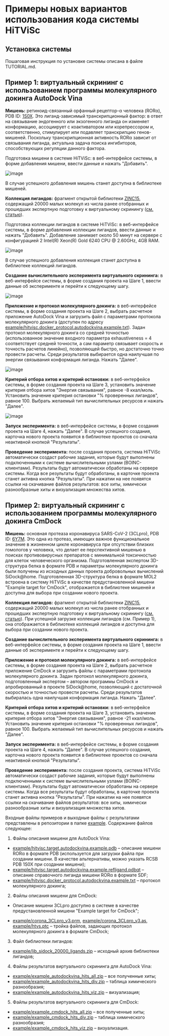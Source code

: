 # Примеры новых вариантов использования кода системы HiTViSc

## Установка системы

Пошаговая инструкция по установке системы описана в файле TUTORIAL.md.

## Пример 1: виртуальный скрининг с использованием программы молекулярного докинга AutoDock Vina

**Мишень:** ретиноид-связанный орфанный рецептор-α человека (RORα), PDB ID: [1S0X](https://www.rcsb.org/structure/1S0X). Это лиганд-зависимый транскрипционный фактор: в ответ на связывание эндогенного или экзогенного лиганда он изменяет конформацию, ассоциирует с коактиватором или корепрессором и, соответственно, стимулирует или подавляет транскрипцию генов-мишеней. Поскольку транскрипционная активность RORα зависит от связывания лиганда, актуальна задача поиска ингибиторов, способствующих регуляции данного фактора. 

Подготовка мишени в системе HiTViSc: в веб-интерфейсе системы, в форме добавления мишени, ввести данные и нажать "Добавить".

![image](https://github.com/user-attachments/assets/d2f6ea5b-8ecf-4e29-a5f0-fd97c141fd72)

В случае успешного добавления мишень станет доступна в библиотеке мишеней.

**Коллекция лигандов:** фрагмент открытой библиотеки [ZINC15](https://zinc15.docking.org), содержащий 20000 малых молекул из числа ранее отобранных и прошедших экспертную подготовку к виртуальному скринингу ([см. статью](https://doi.org/10.3390/molecules26103003)).

Подготовка коллекции лигандов в системе HiTViSc: в веб-интерфейсе системы, в форме добавления коллекции лигандов, ввести данные и нажать "Добавить". Добавление занимает около 50 минут на сервере с конфигурацией 2 Intel(R) Xeon(R) Gold 6240 CPU @ 2.60GHz, 4GB RAM. 

![image](https://github.com/user-attachments/assets/1274aa31-dc56-4a23-b963-b8f03c75c1a6)

В случае успешного добавления коллекция станет доступна в библиотеке коллекций лигандов.

**Создание вычислительного эксперимента виртуального скрининга:** в веб-интерфейсе системы, в форме создания проекта на Шаге 1, ввести данные об эксперименте и перейти к следующему шагу.

![image](https://github.com/user-attachments/assets/d9389b72-a68d-425b-ac36-3c2da4baa616)

**Приложение и протокол молекулярного докинга:** в веб-интерфейсе системы, в форме создания проекта на Шаге 2, выбрать расчетное приложение AutoDock Vina и загрузить файл с параметрами протокола молекулярного докинга (доступен по адресу [example/hitvisc.docker_protocol.autodockvina.example.txt](example/hitvisc.docker_protocol.autodockvina.example.txt)). Задан протокол молекулярного докинга со средней точностью (использованное значение входного параметра exhaustiveness = 4 соответствует средней точности, а сам параметр связывает скорость и точность расчетов линейно), позволяющей быстро, но достаточно точно провести расчеты. Среди результатов выбирается одна наилучшая по энергии связывания конформация лиганда. Нажать "Далее".

![image](https://github.com/user-attachments/assets/5a193396-be01-444e-8550-d334546e7ee6)

**Критерий отбора хитов и критерий остановки:** в веб-интерфейсе системы, в форме создания проекта на Шаге 3, установить значение критерия отбора хитов "Энергия связывания", равное -8 ккал/моль. Установить значение критерия остановки "% проверенных лигандов", равное 100. Выбрать желаемый тип вычислительных ресурсов и нажать "Далее".

![image](https://github.com/user-attachments/assets/70436171-62eb-4719-94c7-28bd89a87d26)

**Запуск эксперимента:** в веб-интерфейсе системы, в форме создания проекта на Шаге 4, нажать "Далее". В случае успешного создания, карточка нового проекта появится в библиотеке проектов со сначала неактивной кнопкой "Результаты".

**Проведение эксперимента:** после создания проекта, система HiTViSc автоматически создаст рабочие задания, которые будут выполнены подключенными к системе вычислительными узлами (BOINC-клиентами). Результаты будут автоматически обработаны на сервере системы. Когда все результаты будут обработаны, в карточке проекта станет активна кнопка "Результаты". При нажатии на нее появятся ссылки на скачивание файлов результатов: все хиты, химически разнообразные хиты и визуализация множества хитов. 

## Пример 2: виртуальный скрининг с использованием программы молекулярного докинга CmDock

**Мишень:** основная протеаза коронавируса SARS-CoV-2 (3CLpro), PDB ID: [6Y7M](https://www.rcsb.org/structure/6Y7M). Это одна из протеаз, имеющих важное функциональное значение в жизненном цикле коронавируса при отсутствии близких гомологов у человека, что делает ее перспективной мишенью в поисках противовирусных препаратов с минимальной токсичностью для клеток человеческого организма. Подготовленная экспертом 3D-структура белка в формате PDB и параметры молекулярного докинга были получены из исходных данных проекта добровольных вычислений SiDock@home. Подготовленная 3D-структура белка в формате MOL2 встроена в систему HiTViSc в качестве предустановленной мишени "Example target for CmDock", отображается в библиотеке мишеней и доступна для выбора при создании нового проекта.

**Коллекция лигандов:** фрагмент открытой библиотеки [ZINC15](https://zinc15.docking.org), содержащий 20000 малых молекул из числа ранее отобранных и прошедших экспертную подготовку к виртуальному скринингу ([см. статью](https://doi.org/10.3390/molecules26103003)). При успешной загрузке коллекции лигандов (см. Пример 1), она отображается в библиотеке коллекций лигандов и доступна для выбора при создании нового проекта.

**Создание вычислительного эксперимента виртуального скрининга:** в веб-интерфейсе системы, в форме создания проекта на Шаге 1, ввести данные об эксперименте и перейти к следующему шагу.

**Приложение и протокол молекулярного докинга:** в веб-интерфейсе системы, в форме создания проекта на Шаге 2, выбрать расчетное приложение CmDock и загрузить файлы с параметрами протокола молекулярного докинга. Задан протокол молекулярного докинга, подготовленный экспертом – автором программы CmDock и апробированный в проекте SiDock@home, позволяющий с достаточной скоростью и точностью провести расчеты. Среди результатов выбиралась одна наилучшая конформация лиганда. Нажать "Далее".

**Критерий отбора хитов и критерий остановки:** в веб-интерфейсе системы, в форме создания проекта на Шаге 3, установить значение критерия отбора хитов "Энергия связывания", равное -21 ккал/моль. Установить значение критерия остановки "% проверенных лигандов", равное 100. Выбрать желаемый тип вычислительных ресурсов и нажать "Далее".

**Запуск эксперимента:** в веб-интерфейсе системы, в форме создания проекта на Шаге 4, нажать "Далее". В случае успешного создания, карточка нового проекта появится в библиотеке проектов со сначала неактивной кнопкой "Результаты".

**Проведение эксперимента:** после создания проекта, система HiTViSc автоматически создаст рабочие задания, которые будут выполнены подключенными к системе вычислительными узлами (BOINC-клиентами). Результаты будут автоматически обработаны на сервере системы. Когда все результаты будут обработаны, в карточке проекта станет активна кнопка "Результаты". При нажатии на нее появятся ссылки на скачивание файлов результатов: все хиты, химически разнообразные хиты и визуализация множества хитов. 


Входные файлы примеров и выходные файлы с результатами представлены в репозитории в папке [example](example). Содержание файлов следующее:
1.  Файлы описания мишени для AutoDock Vina:
-  [example/hitvisc.target.autodockvina.example.pdb](example/hitvisc.target.autodockvina.example.pdb) – описание мишени RORα в формате PDB (используется для загрузки файла при создании мишени. В качестве альтернативы, можно указать RCSB PDB 1S0X при создании мишени);
-  [example/hitvisc.target.autodockvina.example.refligand.pdbqt](example/hitvisc.target.autodockvina.example.refligand.pdbqt) – описание справочного лиганда мишени RORα в формате SDF;
-  [example/hitvisc.docker_protocol.autodockvina.example.txt](example/hitvisc.docker_protocol.autodockvina.example.txt) – протокол молекулярного докинга;
<!-- -  [example/hitvisc.target.autodockvina.example.pdbqt](example/hitvisc.target.autodockvina.example.pdbqt) – описание мишени RORα в формате для молекулярного докинга;
-  [example/hitvisc.target.autodockvina.example.refligand.pdbqt](example/hitvisc.target.autodockvina.example.refligand.pdbqt) – описание справочного лиганда в формате для молекулярного докинга;
-  [example/hitvisc.target.autodockvina.example.refligand_out.pdbqt](example/hitvisc.target.autodockvina.example.refligand_out.pdbqt) – результат молекулярного докинга справочного лиганда;-->
2.  Файлы описания мишени для CmDock:
-  Описание мишени 3CLpro доступно в системе в качестве предустановленной мишени "Example target for CmDock";
<!-- -  [example/hitvisc.target.cmdock.example.mol2](example/hitvisc.target.cmdock.example.mol2) – описание мишени 3CLpro в формате для молекулярного докинга;-->
-  [example/corona_3CLpro_v3.prm](example/corona_3CLpro_v3.prm), [example/corona_3CLpro_v3.as](example/corona_3CLpro_v3.as), [example/htvs.ptc](example/htvs.ptc) – тройка файлов, задающих протокол молекулярного докинга в формате CmDock;
3.  Файл библиотеки лигандов:
-  [example/lib_sidock_20000_ligands.zip](example/lib_sidock_20000_ligands.zip) – исходный архив библиотеки лигандов;
4.  Файлы результатов виртуального скрининга для AutoDock Vina:
-  [example/example_autodockvina_hits_all.zip](example/example_autodockvina_hits_all.zip) – все полученные хиты;
-  [example/example_autodockvina_hits_div.zip](example/example_autodockvina_hits_div.zip) – таблица химического разнообразия;
-  [example/example_autodockvina_hits_viz.zip](example/example_autodockvina_hits_viz.zip) – визуализация;
5.  Файлы результатов виртуального скрининга для CmDock:
-  [example/example_cmdock_hits_all.zip](example/example_cmdock_hits_all.zip) – все полученные хиты;
-  [example/example_cmdock_hits_div.zip](example/example_cmdock_hits_div.zip) – таблица химического разнообразия;
-  [example/example_cmdock_hits_viz.zip](example/example_cmdock_hits_viz.zip) – визуализация.


